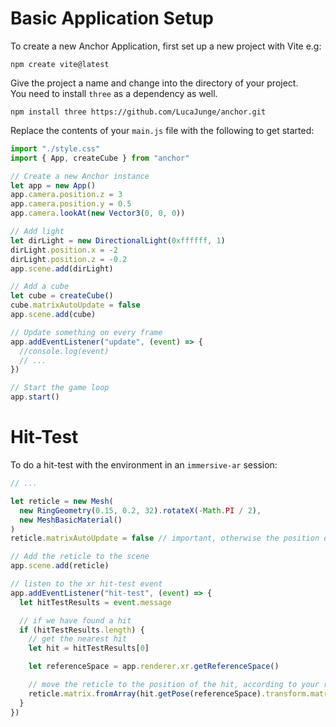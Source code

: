 # Basic Application Setup

To create a new Anchor Application, first set up a new project with Vite e.g:

```shell
npm create vite@latest
```

Give the project a name and change into the directory of your project.  
You need to install `three` as a dependency as well.

```shell
npm install three https://github.com/LucaJunge/anchor.git
```

Replace the contents of your `main.js` file with the following to get started:

```js
import "./style.css"
import { App, createCube } from "anchor"

// Create a new Anchor instance
let app = new App()
app.camera.position.z = 3
app.camera.position.y = 0.5
app.camera.lookAt(new Vector3(0, 0, 0))

// Add light
let dirLight = new DirectionalLight(0xffffff, 1)
dirLight.position.x = -2
dirLight.position.z = -0.2
app.scene.add(dirLight)

// Add a cube
let cube = createCube()
cube.matrixAutoUpdate = false
app.scene.add(cube)

// Update something on every frame
app.addEventListener("update", (event) => {
  //console.log(event)
  // ...
})

// Start the game loop
app.start()
```

# Hit-Test

To do a hit-test with the environment in an `immersive-ar` session:

```js
// ...

let reticle = new Mesh(
  new RingGeometry(0.15, 0.2, 32).rotateX(-Math.PI / 2),
  new MeshBasicMaterial()
)
reticle.matrixAutoUpdate = false // important, otherwise the position does not get applied to the matrix later

// Add the reticle to the scene
app.scene.add(reticle)

// listen to the xr hit-test event
app.addEventListener("hit-test", (event) => {
  let hitTestResults = event.message

  // if we have found a hit
  if (hitTestResults.length) {
    // get the nearest hit
    let hit = hitTestResults[0]

    let referenceSpace = app.renderer.xr.getReferenceSpace()

    // move the reticle to the position of the hit, according to your reference space
    reticle.matrix.fromArray(hit.getPose(referenceSpace).transform.matrix)
  }
})
```
